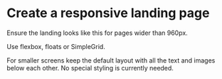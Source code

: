 # Create a responsive landing page


Ensure the landing looks like this for pages wider than 960px.

Use flexbox, floats or SimpleGrid.

For smaller screens keep the default layout with all the text and images below each other. 
No special styling is currently needed.

